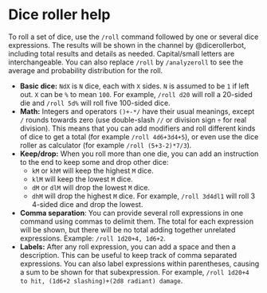 # Dice roller help
To roll a set of dice, use the `/roll` command followed by one or several dice expressions.
The results will be shown in the channel by @dicerollerbot, including total results and details as needed.
Capital/small letters are interchangeable.
You can also replace `/roll` by `/analyzeroll` to see the average and probability distribution for the roll.

- **Basic dice:**
  `NdX` is `N` dice, each with `X` sides.
  `N` is assumed to be `1` if left out.
  `X` can be `%` to mean `100`.
  For example, `/roll d20` will roll a 20-sided die and `/roll 5d%` will roll five 100-sided dice.
- **Math:**
  Integers and operators `()+-*/` have their usual meanings, except `/` rounds towards zero (use double-slash `//` or division sign `÷` for real division).
  This means that you can add modifiers and roll different kinds of dice to get a total (for example `/roll 4d6+3d4+5`), or even use the dice roller as calculator (for example `/roll (5+3-2)*7/3`).
- **Keep/drop:**
  When you roll more than one die, you can add an instruction to the end to keep some and drop other dice:
  - `kM` or `khM` will keep the highest `M` dice.
  - `klM` will keep the lowest `M` dice.
  - `dM` or `dlM` will drop the lowest `M` dice.
  - `dhM` will drop the highest `M` dice.
  For example, `/roll 3d4dl1` will roll 3 4-sided dice and drop the lowest.
- **Comma separation**:
  You can provide several roll expressions in one command using commas to delimit them.
  The total for each expression will be shown, but there will be no total adding together unrelated expressions.
  Example: `/roll 1d20+4, 1d6+2`.
- **Labels:**
  After any roll expression, you can add a space and then a description.
  This can be useful to keep track of comma separated expressions.
  You can also label expressions within parentheses, causing a sum to be shown for that subexpression.
  For example, `/roll 1d20+4 to hit, (1d6+2 slashing)+(2d8 radiant) damage`.


